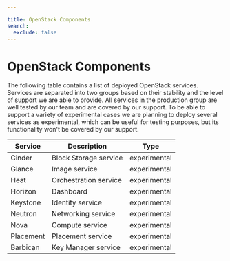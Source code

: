 ```yaml
---

title: OpenStack Components
search:
  exclude: false
---
```


# OpenStack Components

The following table contains a list of deployed OpenStack services. Services are separated
into two groups based on their stability and the level of support we are able to provide. All services in the production
group are well tested by our team and are covered by our support. To be able to support
a variety of experimental cases we are planning to deploy several services as experimental, which can be useful
for testing purposes, but its functionality won't be covered by our support.

| Service   | Description            | Type         |
|-----------|------------------------|--------------|
| Cinder    | Block Storage service  | experimental |
| Glance    | Image service          | experimental |
| Heat      | Orchestration service  | experimental |
| Horizon   | Dashboard              | experimental |
| Keystone  | Identity service       | experimental |
| Neutron   | Networking service     | experimental |
| Nova      | Compute service        | experimental |
| Placement | Placement service      | experimental |
| Barbican  | Key Manager service    | experimental |
